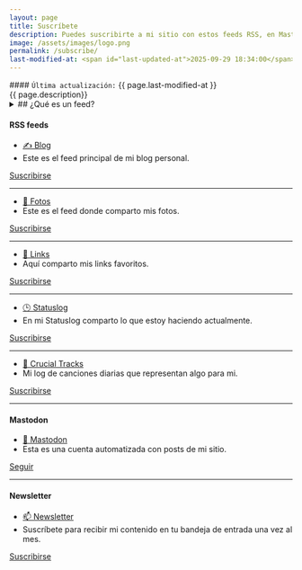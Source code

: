```yaml
---
layout: page
title: Suscríbete
description: Puedes suscribirte a mi sitio con estos feeds RSS, en Mastodon o a través de mi Newsletter para recibir actualizaciones de mi contenido.
image: /assets/images/logo.png
permalink: /subscribe/
last-modified-at: <span id="last-updated-at">2025-09-29 18:34:00</span>
---
```


<div class="card last-updated my-3 text-center">
<div class="card-body rounded">
#### <code>Última actualización:</code> {{ page.last-modified-at }}
</div>
</div>

<div class="text-center">
{{ page.description}}
</div>

<details class="mb-3">
<summary>
## <i class="fa-solid fa-list-ul"></i> ¿Qué es un feed?
</summary>

Es una forma de recibir contenido sin necesidad de visitar el sitio web. Es una manera de suscribirte a tus contenidos favoritos y recibir actualizaciones en tiempo real (como si le dieras 'seguir' otro usuario en otra red social).

Hay una ligera curva de aprendizaje, pero créeme que vale la pena. Conoce más [aquí](https://aboutfeeds-com.translate.goog/?_x_tr_sl=en&_x_tr_tl=es&_x_tr_hl=en&_x_tr_pto=wapp)
</details>

<div class="row">
<div class="col-12 my-auto">

<div class="card text-center mb-0">
<div class="card-header">
<h4 class="card-title">
<i class="fa-solid fa-square-rss"></i> RSS feeds
</h4>
</div>
<div class="card-body">
<div class="row">
<div class="col-md-6 my-auto">
<ul class="list-unstyled">
<li>
<a href="{{ site.blog_url }}" rel="me">
    ✍️ Blog
</a>
</li>
<li>
Este es el feed principal de mi blog personal.
</li>
</ul>
</div>
<div class="col-md-6 my-auto">
<a class="btn btn-primary btn-lg" href="{{ site.blog_url }}/rss/" rel="me">
<i class="fa-solid fa-rss"></i> Suscribirse
</a>
</div>
</div>
<hr>
<div class="row">
<div class="col-md-6 my-auto">
<ul class="list-unstyled">
<li>
<a href="{{ site.blog_url }}/photos/" rel="me">
    📸 Fotos
</a>
</li>
<li>
Este es el feed donde comparto mis fotos.
</li>
</ul>
</div>
<div class="col-md-6 my-auto">
<a class="btn btn-primary btn-lg" href="{{ site.blog_url }}/photos/rss/" rel="me">
<i class="fa-solid fa-rss"></i> Suscribirse
</a>
</div>
</div>
<hr>
<div class="row">
<div class="col-md-6 my-auto">
<ul class="list-unstyled">
<li>
<a href="/links/">
    🔗 Links
</a>
</li>
<li>
Aquí comparto mis links favoritos.
</li>
</ul>
</div>
<div class="col-md-6 my-auto">
<a class="btn btn-primary btn-lg" href="https://bg.raindrop.io/rss/public/50598757" rel="noopener">
<i class="fa-solid fa-rss"></i> Suscribirse
</a>
</div>
</div>
<hr>
<div class="row">
<div class="col-md-6 my-auto">
<ul class="list-unstyled">
<li>
<a href="https://status.luiscarlospando.com/" rel="me noopener" target="_blank">
    🕒 Statuslog
</a>
</li>
<li>
    En mi Statuslog comparto lo que estoy haciendo actualmente.
</li>
</ul>
</div>
<div class="col-md-6 my-auto">
<a class="btn btn-primary btn-lg" href="https://mijo.status.lol/feed/rss" rel="me noopener">
<i class="fa-solid fa-rss"></i> Suscribirse
</a>
</div>
</div>
<hr>
<div class="row">
<div class="col-md-6 my-auto">
<ul class="list-unstyled">
<li>
<a href="/music/crucial-tracks/">
    📀 Crucial Tracks
</a>
</li>
<li>
Mi log de canciones diarias que representan algo para mi.
</li>
</ul>
</div>
<div class="col-md-6 my-auto">
<a class="btn btn-primary btn-lg" href="https://app.crucialtracks.org/profile/mijo/feed" rel="me noopener">
<i class="fa-solid fa-rss"></i> Suscribirse
</a>
</div>
</div>
</div>
</div>

</div>
</div>

---

<div class="row">
<div class="col-12 my-auto">

<div class="card text-center mb-0">
<div class="card-header">
<h4 class="card-title">
<i class="fa-brands fa-mastodon"></i> Mastodon
</h4>
</div>
<div class="card-body">
<div class="row">
<div class="col-md-6 my-auto">
<ul class="list-unstyled">
<li>
<a href="https://hachyderm.io/@luiscarlospando" rel="me noopener noreferrer" target="_blank">
    🐘 Mastodon
</a>
</li>
<li>
Esta es una cuenta automatizada con posts de mi sitio.
</li>
</ul>
</div>
<div class="col-md-6 my-auto">
<a class="btn btn-primary btn-lg" href="https://hachyderm.io/@luiscarlospando" rel="me noopener noreferrer" target="_blank">
<i class="fa-brands fa-mastodon"></i> Seguir
</a>
</div>
</div>
</div>
</div>

</div>
</div>

---

<div class="row">
<div class="col-12 my-auto">

<div class="card text-center mb-3">
<div class="card-header">
<h4 class="card-title">
<i class="fa-solid fa-envelope"></i> Newsletter
</h4>
</div>
<div class="card-body">
<div class="row">
<div class="col-md-6 my-auto">
<ul class="list-unstyled">
<li>
<a href="/newsletter/" rel="me">
    📫 Newsletter
</a>
</li>
<li>
Suscríbete para recibir mi contenido en tu bandeja de entrada una vez al mes.</li>
</ul>
</div>
<div class="col-md-6 my-auto">
<a class="btn btn-primary btn-lg" href="/newsletter/" rel="me">
<i class="fa-solid fa-envelope"></i> Suscribirse
</a>
</div>
</div>
</div>
</div>

</div>
</div>

